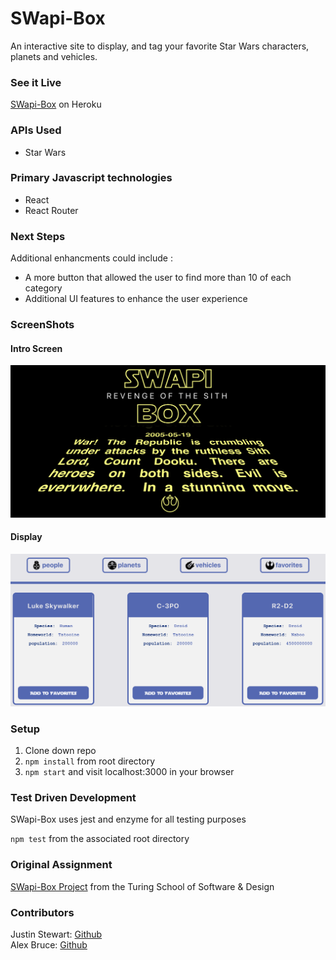 # SWapi-Box
An interactive site to display, and tag your favorite Star Wars characters, planets and vehicles.

### See it Live
[SWapi-Box](https://ab-js-swapibox.herokuapp.com/favorites) on Heroku

### APIs Used
* Star Wars 

### Primary Javascript technologies
* React
* React Router

### Next Steps
Additional enhancments could include :
* A more button that allowed the user to find more than 10 of each category
* Additional UI features to enhance the user experience

### ScreenShots
#### Intro Screen
![IntroScreen](/src/images/swapiIntro.png)

#### Display
![Cards](/src/images/swapicards.png)


### Setup

1. Clone down repo
2. `npm install` from root directory
3. `npm start` and visit localhost:3000 in your browser

### Test Driven Development

SWapi-Box uses jest and enzyme for all testing purposes

`npm test` from the associated root directory

### Original Assignment

[SWapi-Box Project](http://frontend.turing.io/projects/swapi-box.html) from the Turing School of Software & Design

### Contributors

Justin Stewart: [Github](https://github.com/Jstewart3313)<br>
Alex Bruce: [Github](https://github.com/Alexbruce1)
